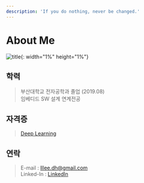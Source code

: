 ```yaml
---
description: 'If you do nothing, never be changed.'
---
```


# About Me

![title](/image/emoji.png){: width="1%" height="1%"}


## 학력

> 부산대학교 전자공학과 졸업 \(2019.08\)   
> 임베디드 SW 설계 연계전공

## 자격증

> [Deep Learning](https://www.coursera.org/account/accomplishments/specialization/EGHN8RSF74FF)

## 연락

> E-mail : lllee.dh@gmail.com  
>  Linked-In : [LinkedIn](https://linkedin.com/in/dong-hyeong-lee-919009173)
